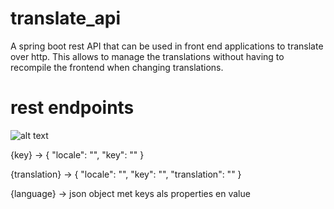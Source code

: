 # translate_api
A spring boot rest API that can be used in front end applications to translate over http. This allows to manage the translations without having to recompile the frontend when changing translations.

# rest endpoints
![alt text](https://i.gyazo.com/cb368e59f3a56a9fd4fb325dc308942f.png)

{key} -> 
{
    "locale": "",
    "key": ""
}

{translation} ->
{
    "locale": "",
    "key": "",
    "translation": ""
}

{language} ->
json object met keys als properties en value
